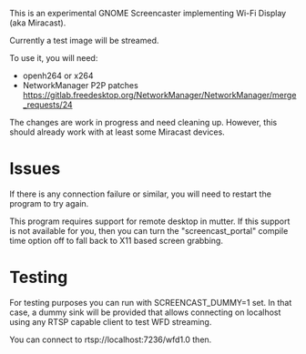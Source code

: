 This is an experimental GNOME Screencaster implementing Wi-Fi Display (aka Miracast).

Currently a test image will be streamed.

To use it, you will need:
 * openh264 or x264
 * NetworkManager P2P patches
   https://gitlab.freedesktop.org/NetworkManager/NetworkManager/merge_requests/24

The changes are work in progress and need cleaning up. However, this should
already work with at least some Miracast devices.

Issues
======

If there is any connection failure or similar, you will need to restart the
program to try again.

This program requires support for remote desktop in mutter. If this support is
not available for you, then you can turn the "screencast_portal" compile time
option off to fall back to X11 based screen grabbing.


Testing
=======

For testing purposes you can run with SCREENCAST_DUMMY=1 set. In that case, a dummy
sink will be provided that allows connecting on localhost using any RTSP capable
client to test WFD streaming.

You can connect to rtsp://localhost:7236/wfd1.0 then.
